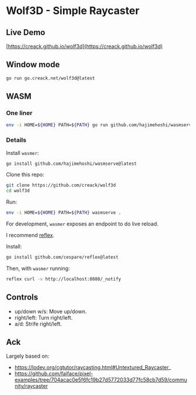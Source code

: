 # Wolf3D - Simple Raycaster

## Live Demo

[https://creack.github.io/wolf3d](https://creack.github.io/wolf3d)

## Window mode

```sh
go run go.creack.net/wolf3d@latest
```

## WASM

### One liner

```sh
env -i HOME=${HOME} PATH=${PATH} go run github.com/hajimehoshi/wasmserve@latest go.creack.net/wolf3d@latest
```

### Details

Install `wasmer`:

```sh
go install github.com/hajimehoshi/wasmserve@latest
```

Clone this repo:

```sh
git clone https://github.com/creack/wolf3d
cd wolf3d
```

Run:

```sh
env -i HOME=${HOME} PATH=${PATH} wasmserve .
```

For development, `wasmer` exposes an endpoint to do live reload.

I recommend [reflex](https://github.com/cespare/reflex). 

Install:

```sh
go install github.com/cespare/reflex@latest
```

Then, with `wasmer` running:

```sh
reflex curl -v http://localhost:8080/_notify
```

## Controls

- up/down w/s:  Move up/down.
- right/left: Turn right/left.
- a/d: Strife right/left.

## Ack

Largely based on:
- https://lodev.org/cgtutor/raycasting.html#Untextured_Raycaster_
- https://github.com/faiface/pixel-examples/tree/704acac0e5f6fc19b27d5772033d77fc58cb7d59/community/raycaster
